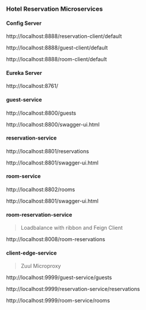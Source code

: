 
### Hotel Reservation Microservices

#### Config Server

http://localhost:8888/reservation-client/default

http://localhost:8888/guest-client/default

http://localhost:8888/room-client/default

#### Eureka Server

http://localhost:8761/

#### guest-service

http://localhost:8800/guests

http://localhost:8800/swagger-ui.html


#### reservation-service

http://localhost:8801/reservations

http://localhost:8801/swagger-ui.html


#### room-service

http://localhost:8802/rooms

http://localhost:8801/swagger-ui.html

#### room-reservation-service 

> Loadbalance with ribbon and Feign Client

http://localhost:8008/room-reservations


#### client-edge-service 

> Zuul Microproxy

http://localhost:9999/guest-service/guests

http://localhost:9999/reservation-service/reservations

http://localhost:9999/room-service/rooms
